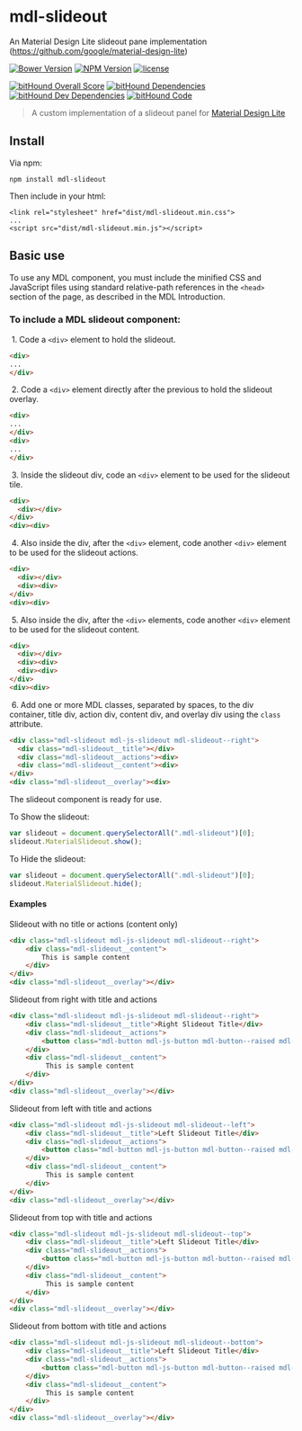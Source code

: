 # mdl-slideout
An Material Design Lite slideout pane implementation (https://github.com/google/material-design-lite)

[![Bower Version](https://img.shields.io/bower/v/mdl-slideout.svg)](https://github.com/rathxxx/mdl-slideout)
[![NPM Version](https://img.shields.io/npm/v/mdl-slideout.svg)](https://www.npmjs.com/package/mdl-slideout)
[![license](https://img.shields.io/badge/license-MIT-brightgreen.svg?style=flat)](https://github.com/rathxxx/mdl-slideout/blob/master/LICENSE)

[![bitHound Overall Score](https://www.bithound.io/github/rathxxx/mdl-slideout/badges/score.svg)](https://www.bithound.io/github/rathxxx/mdl-slideout)
[![bitHound Dependencies](https://www.bithound.io/github/rathxxx/mdl-slideout/badges/dependencies.svg)](https://www.bithound.io/github/rathxxx/mdl-slideout/master/dependencies/npm)
[![bitHound Dev Dependencies](https://www.bithound.io/github/rathxxx/mdl-slideout/badges/devDependencies.svg)](https://www.bithound.io/github/rathxxx/mdl-slideout/master/dependencies/npm)
[![bitHound Code](https://www.bithound.io/github/rathxxx/mdl-slideout/badges/code.svg)](https://www.bithound.io/github/rathxxx/mdl-slideout)

> A custom implementation of a slideout panel for [Material Design Lite](https://github.com/google/material-design-lite)

## Install

Via npm:

````
npm install mdl-slideout
````

Then include in your html:

````
<link rel="stylesheet" href="dist/mdl-slideout.min.css">
...
<script src="dist/mdl-slideout.min.js"></script>
````

## Basic use
To use any MDL component, you must include the minified CSS and JavaScript files using standard relative-path references in the `<head>` section of the page, as described in the MDL Introduction.

### To include a MDL **slideout** component:

&nbsp;1. Code a `<div>` element to hold the slideout.
```html
<div>
...
</div>
```
&nbsp;2. Code a `<div>` element directly after the previous to hold the slideout overlay.
```html
<div>
...
</div>
<div>
...
</div>
```
&nbsp;3. Inside the slideout div, code an `<div>` element to be used for the slideout tile.
```html
<div>
  <div></div>
</div>
<div><div>
```
&nbsp;4. Also inside the div, after the `<div>` element, code another `<div>` element to be used for the slideout actions.
```html
<div>
  <div></div>
  <div><div>
</div>
<div><div>
```
&nbsp;5. Also inside the div, after the `<div>` elements, code another `<div>` element to be used for the slideout content.
```html
<div>
  <div></div>
  <div><div>
  <div><div>
</div>
<div><div>
```
&nbsp;6. Add one or more MDL classes, separated by spaces, to the div container, title div, action div, content div, and overlay div using the `class` attribute.
```html
<div class="mdl-slideout mdl-js-slideout mdl-slideout--right">
  <div class="mdl-slideout__title"></div>
  <div class="mdl-slideout__actions"><div>
  <div class="mdl-slideout__content"><div>
</div>
<div class="mdl-slideout__overlay"><div>
```
The slideout component is ready for use.

To Show the slideout:
```js
var slideout = document.querySelectorAll(".mdl-slideout")[0];
slideout.MaterialSlideout.show();
```

To Hide the slideout:
```js
var slideout = document.querySelectorAll(".mdl-slideout")[0];
slideout.MaterialSlideout.hide();
```

#### Examples

Slideout with no title or actions (content only)
```html
<div class="mdl-slideout mdl-js-slideout mdl-slideout--right">
    <div class="mdl-slideout__content">
        This is sample content
    </div>
</div>
<div class="mdl-slideout__overlay"></div>
```

Slideout from right with title and actions
```html
<div class="mdl-slideout mdl-js-slideout mdl-slideout--right">
    <div class="mdl-slideout__title">Right Slideout Title</div>
    <div class="mdl-slideout__actions">
        <button class="mdl-button mdl-js-button mdl-button--raised mdl-js-ripple-effect mdl-button--accent">Hide This</button>
    </div>
    <div class="mdl-slideout__content">
         This is sample content
    </div>
</div>
<div class="mdl-slideout__overlay"></div>
```

Slideout from left with title and actions
```html
<div class="mdl-slideout mdl-js-slideout mdl-slideout--left">
    <div class="mdl-slideout__title">Left Slideout Title</div>
    <div class="mdl-slideout__actions">
        <button class="mdl-button mdl-js-button mdl-button--raised mdl-js-ripple-effect mdl-button--accent">Hide This</button>
    </div>
    <div class="mdl-slideout__content">
         This is sample content
    </div>
</div>
<div class="mdl-slideout__overlay"></div>
```

Slideout from top with title and actions
```html
<div class="mdl-slideout mdl-js-slideout mdl-slideout--top">
    <div class="mdl-slideout__title">Left Slideout Title</div>
    <div class="mdl-slideout__actions">
        <button class="mdl-button mdl-js-button mdl-button--raised mdl-js-ripple-effect mdl-button--accent">Hide This</button>
    </div>
    <div class="mdl-slideout__content">
         This is sample content
    </div>
</div>
<div class="mdl-slideout__overlay"></div>
```

Slideout from bottom with title and actions
```html
<div class="mdl-slideout mdl-js-slideout mdl-slideout--bottom">
    <div class="mdl-slideout__title">Left Slideout Title</div>
    <div class="mdl-slideout__actions">
        <button class="mdl-button mdl-js-button mdl-button--raised mdl-js-ripple-effect mdl-button--accent">Hide This</button>
    </div>
    <div class="mdl-slideout__content">
         This is sample content
    </div>
</div>
<div class="mdl-slideout__overlay"></div>
```